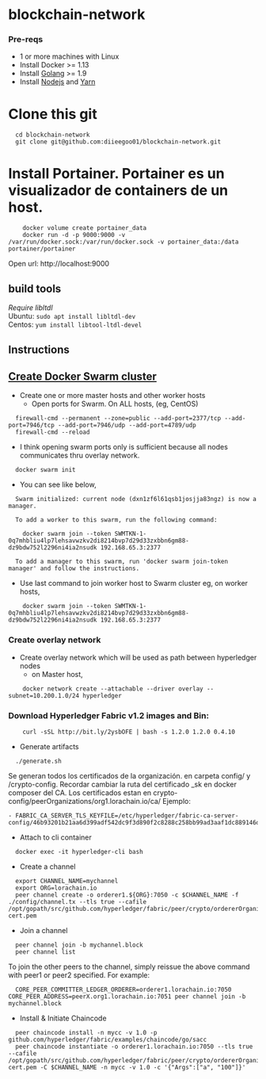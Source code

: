 # blockchain-network

### Pre-reqs

* 1 or more machines with Linux
* Install Docker >= 1.13
* Install [Golang](https://golang.org/doc/install) >= 1.9
* Install [Nodejs](https://nodejs.org/en/download/) and [Yarn](https://yarnpkg.com/lang/en/docs/install/#mac-stable)


# Clone this git

```
  cd blockchain-network
  git clone git@github.com:diieegoo01/blockchain-network.git
```

# Install Portainer. Portainer es un visualizador de containers de un host.

```
    docker volume create portainer_data
    docker run -d -p 9000:9000 -v /var/run/docker.sock:/var/run/docker.sock -v portainer_data:/data portainer/portainer
```

Open url: http://localhost:9000

## build tools
_Require libltdl_  
Ubuntu: `sudo apt install libltdl-dev`  
Centos: `yum install libtool-ltdl-devel`

## Instructions


## [Create Docker Swarm cluster](https://docs.docker.com/engine/swarm/swarm-tutorial/)

* Create one or more master hosts and other worker hosts
  * Open ports for Swarm. On ALL hosts, (eg, CentOS)

```
  firewall-cmd --permanent --zone=public --add-port=2377/tcp --add-port=7946/tcp --add-port=7946/udp --add-port=4789/udp
  firewall-cmd --reload
```

* I think opening swarm ports only is sufficient because all nodes communicates thru overlay network.


```
  docker swarm init
```

* You can see like below,

```
  Swarm initialized: current node (dxn1zf6l61qsb1josjja83ngz) is now a manager.

  To add a worker to this swarm, run the following command:

    docker swarm join --token SWMTKN-1-0q7mhbliu4lp7lehsavwzkv2di8214bvp7d29d33zxbbn6gm88-dz9bdw752l2296ni4ia2nsudk 192.168.65.3:2377

  To add a manager to this swarm, run 'docker swarm join-token manager' and follow the instructions.
```

* Use last command to join worker host to Swarm cluster
  eg, on worker hosts,

```
    docker swarm join --token SWMTKN-1-0q7mhbliu4lp7lehsavwzkv2di8214bvp7d29d33zxbbn6gm88-dz9bdw752l2296ni4ia2nsudk 192.168.65.3:2377
```

### Create overlay network

* Create overlay network which will be used as path between hyperledger nodes
  * on Master host,

```
    docker network create --attachable --driver overlay --subnet=10.200.1.0/24 hyperledger
```

### Download Hyperledger Fabric v1.2 images and Bin:
```
    curl -sSL http://bit.ly/2ysbOFE | bash -s 1.2.0 1.2.0 0.4.10

```

* Generate artifacts

```
  ./generate.sh
```
Se generan todos los certificados de la organización. en carpeta config/ y /crypto-config. Recordar cambiar la ruta del certificado _sk en docker composer del CA. Los certificados estan en crypto-config/peerOrganizations/org1.lorachain.io/ca/ Ejemplo: 
```
- FABRIC_CA_SERVER_TLS_KEYFILE=/etc/hyperledger/fabric-ca-server-config/46b93201b21aa6d399adf542dc9f3d890f2c8288c258bb99ad3aaf1dc889146d_sk
```
* Attach to cli container

```
  docker exec -it hyperledger-cli bash
```

* Create a channel

```
  export CHANNEL_NAME=mychannel
  export ORG=lorachain.io
  peer channel create -o orderer1.${ORG}:7050 -c $CHANNEL_NAME -f ./config/channel.tx --tls true --cafile /opt/gopath/src/github.com/hyperledger/fabric/peer/crypto/ordererOrganizations/$ORG/orderers/orderer1.${ORG}/msp/tlscacerts/tlsca.${ORG}-cert.pem
```

* Join a channel

```
  peer channel join -b mychannel.block
  peer channel list
```
  To join the other peers to the channel, simply reissue the above command with peer1 or peer2 specified. For example:
```
  CORE_PEER_COMMITTER_LEDGER_ORDERER=orderer1.lorachain.io:7050 CORE_PEER_ADDRESS=peerX.org1.lorachain.io:7051 peer channel join -b mychannel.block
```


* Install & Initiate Chaincode

```
  peer chaincode install -n mycc -v 1.0 -p github.com/hyperledger/fabric/examples/chaincode/go/sacc
  peer chaincode instantiate -o orderer1.lorachain.io:7050 --tls true --cafile /opt/gopath/src/github.com/hyperledger/fabric/peer/crypto/ordererOrganizations/lorachain.io/orderers/orderer1.lorachain.io/msp/tlscacerts/tlsca.lorachain.io-cert.pem -C $CHANNEL_NAME -n mycc -v 1.0 -c '{"Args":["a", "100"]}'
```